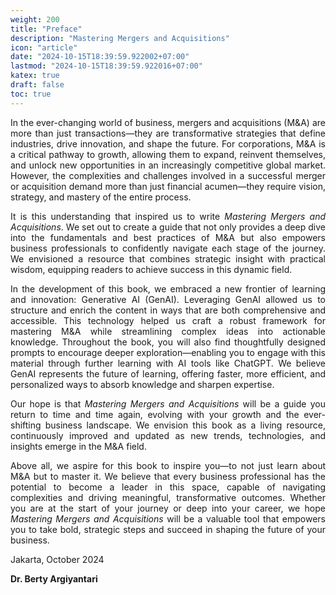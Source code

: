 ```yaml
---
weight: 200
title: "Preface"
description: "Mastering Mergers and Acquisitions"
icon: "article"
date: "2024-10-15T18:39:59.922002+07:00"
lastmod: "2024-10-15T18:39:59.922016+07:00"
katex: true
draft: false
toc: true
---
```

<p style="text-align: justify;">
In the ever-changing world of business, mergers and acquisitions (M&A) are more than just transactions—they are transformative strategies that define industries, drive innovation, and shape the future. For corporations, M&A is a critical pathway to growth, allowing them to expand, reinvent themselves, and unlock new opportunities in an increasingly competitive global market. However, the complexities and challenges involved in a successful merger or acquisition demand more than just financial acumen—they require vision, strategy, and mastery of the entire process.
</p>

<p style="text-align: justify;">
It is this understanding that inspired us to write <em>Mastering Mergers and Acquisitions</em>. We set out to create a guide that not only provides a deep dive into the fundamentals and best practices of M&A but also empowers business professionals to confidently navigate each stage of the journey. We envisioned a resource that combines strategic insight with practical wisdom, equipping readers to achieve success in this dynamic field.
</p>

<p style="text-align: justify;">
In the development of this book, we embraced a new frontier of learning and innovation: Generative AI (GenAI). Leveraging GenAI allowed us to structure and enrich the content in ways that are both comprehensive and accessible. This technology helped us craft a robust framework for mastering M&A while streamlining complex ideas into actionable knowledge. Throughout the book, you will also find thoughtfully designed prompts to encourage deeper exploration—enabling you to engage with this material through further learning with AI tools like ChatGPT. We believe GenAI represents the future of learning, offering faster, more efficient, and personalized ways to absorb knowledge and sharpen expertise.
</p>

<p style="text-align: justify;">
Our hope is that <em>Mastering Mergers and Acquisitions</em> will be a guide you return to time and time again, evolving with your growth and the ever-shifting business landscape. We envision this book as a living resource, continuously improved and updated as new trends, technologies, and insights emerge in the M&A field.
</p>

<p style="text-align: justify;">
Above all, we aspire for this book to inspire you—to not just learn about M&A but to master it. We believe that every business professional has the potential to become a leader in this space, capable of navigating complexities and driving meaningful, transformative outcomes. Whether you are at the start of your journey or deep into your career, we hope <em>Mastering Mergers and Acquisitions</em> will be a valuable tool that empowers you to take bold, strategic steps and succeed in shaping the future of your business.
</p>

<p style="text-align: justify;">
Jakarta, October 2024
</p>

<p style="text-align: justify;">
<strong>Dr. Berty Argiyantari</strong>
</p>
